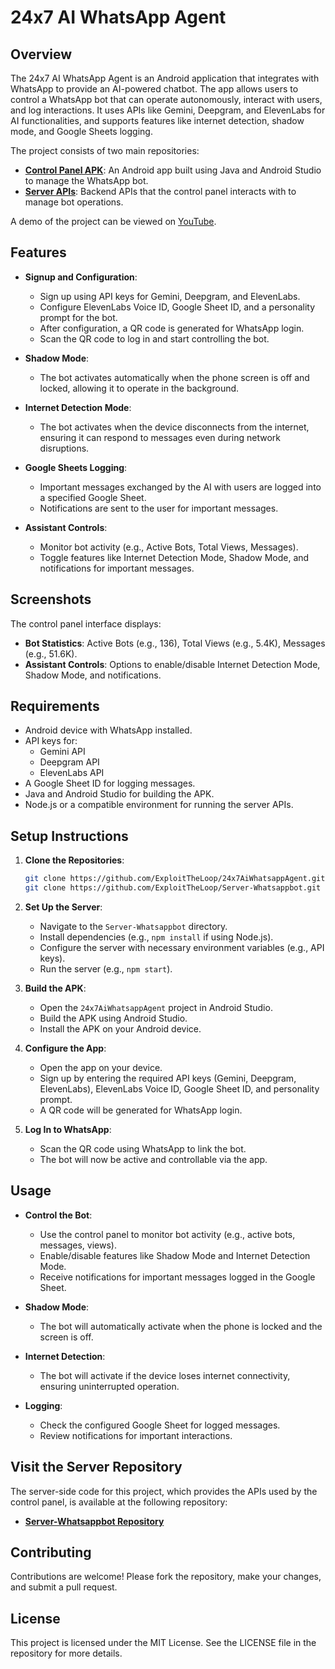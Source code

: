 # 24x7 AI WhatsApp Agent

## Overview
The 24x7 AI WhatsApp Agent is an Android application that integrates with WhatsApp to provide an AI-powered chatbot. The app allows users to control a WhatsApp bot that can operate autonomously, interact with users, and log interactions. It uses APIs like Gemini, Deepgram, and ElevenLabs for AI functionalities, and supports features like internet detection, shadow mode, and Google Sheets logging.

The project consists of two main repositories:
- **[Control Panel APK](https://github.com/ExploitTheLoop/24x7AiWhatsappAgent)**: An Android app built using Java and Android Studio to manage the WhatsApp bot.
- **[Server APIs](https://github.com/ExploitTheLoop/Server-Whatsappbot)**: Backend APIs that the control panel interacts with to manage bot operations.

A demo of the project can be viewed on [YouTube](https://www.youtube.com/watch?v=lvwuYuEHyA8).

## Features
- **Signup and Configuration**:
  - Sign up using API keys for Gemini, Deepgram, and ElevenLabs.
  - Configure ElevenLabs Voice ID, Google Sheet ID, and a personality prompt for the bot.
  - After configuration, a QR code is generated for WhatsApp login.
  - Scan the QR code to log in and start controlling the bot.

- **Shadow Mode**:
  - The bot activates automatically when the phone screen is off and locked, allowing it to operate in the background.

- **Internet Detection Mode**:
  - The bot activates when the device disconnects from the internet, ensuring it can respond to messages even during network disruptions.

- **Google Sheets Logging**:
  - Important messages exchanged by the AI with users are logged into a specified Google Sheet.
  - Notifications are sent to the user for important messages.

- **Assistant Controls**:
  - Monitor bot activity (e.g., Active Bots, Total Views, Messages).
  - Toggle features like Internet Detection Mode, Shadow Mode, and notifications for important messages.

## Screenshots
The control panel interface displays:
- **Bot Statistics**: Active Bots (e.g., 136), Total Views (e.g., 5.4K), Messages (e.g., 51.6K).
- **Assistant Controls**: Options to enable/disable Internet Detection Mode, Shadow Mode, and notifications.

## Requirements
- Android device with WhatsApp installed.
- API keys for:
  - Gemini API
  - Deepgram API
  - ElevenLabs API
- A Google Sheet ID for logging messages.
- Java and Android Studio for building the APK.
- Node.js or a compatible environment for running the server APIs.

## Setup Instructions
1. **Clone the Repositories**:
   ```bash
   git clone https://github.com/ExploitTheLoop/24x7AiWhatsappAgent.git
   git clone https://github.com/ExploitTheLoop/Server-Whatsappbot.git
   ```

2. **Set Up the Server**:
   - Navigate to the `Server-Whatsappbot` directory.
   - Install dependencies (e.g., `npm install` if using Node.js).
   - Configure the server with necessary environment variables (e.g., API keys).
   - Run the server (e.g., `npm start`).

3. **Build the APK**:
   - Open the `24x7AiWhatsappAgent` project in Android Studio.
   - Build the APK using Android Studio.
   - Install the APK on your Android device.

4. **Configure the App**:
   - Open the app on your device.
   - Sign up by entering the required API keys (Gemini, Deepgram, ElevenLabs), ElevenLabs Voice ID, Google Sheet ID, and personality prompt.
   - A QR code will be generated for WhatsApp login.

5. **Log In to WhatsApp**:
   - Scan the QR code using WhatsApp to link the bot.
   - The bot will now be active and controllable via the app.

## Usage
- **Control the Bot**:
  - Use the control panel to monitor bot activity (e.g., active bots, messages, views).
  - Enable/disable features like Shadow Mode and Internet Detection Mode.
  - Receive notifications for important messages logged in the Google Sheet.

- **Shadow Mode**:
  - The bot will automatically activate when the phone is locked and the screen is off.

- **Internet Detection**:
  - The bot will activate if the device loses internet connectivity, ensuring uninterrupted operation.

- **Logging**:
  - Check the configured Google Sheet for logged messages.
  - Review notifications for important interactions.

## Visit the Server Repository
The server-side code for this project, which provides the APIs used by the control panel, is available at the following repository:
- **[Server-Whatsappbot Repository](https://github.com/ExploitTheLoop/Server-Whatsappbot)**

## Contributing
Contributions are welcome! Please fork the repository, make your changes, and submit a pull request.

## License
This project is licensed under the MIT License. See the LICENSE file in the repository for more details.
